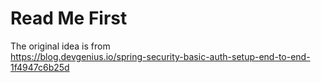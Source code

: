 # Read Me First

The original idea is from  
https://blog.devgenius.io/spring-security-basic-auth-setup-end-to-end-1f4947c6b25d